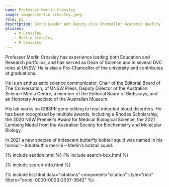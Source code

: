 ```yaml
---
name: Professor Merlin Crossley 
image: images/merlin-crossley.jpeg
role: pi
description: Group Leader and Deputy Vice Chancellor Academic Quality (UNSW Sydney)
aliases:
    - M.Crossley
    - Merlin Crossley
    - M Crossley
---
```


Professor Merlin Crossley has experience leading both Education and Research portfolios, and has served as Dean of Science and in several DVC roles at UNSW. He is also a Pro-Chancellor of the university and contributes at graduations.

He is an enthusiastic science communicator, Chair of the Editorial Board of The Conversation, of UNSW Press, Deputy Director of the Australian Science Media Centre, a member of the Editorial Board of BioEssays, and an Honorary Associate of the Australian Museum.

His lab works on CRISPR gene editing to treat inherited blood disorders. He has been recognized by multiple awards, including a Rhodes Scholarship, the 2020 NSW Premier’s Award for Medical Biological Science, the 2021 Lemberg Medal from the Australian Society for Biochemistry and Molecular Biology.

In 2021 a new species of iridescent butterfly bobtail squid was named in his honour – Iridoteuthis merlini – Merlin’s bobtail squid.

{% include section.html %}
{% include search-box.html %}

{% include search-info.html %}

{% include list.html data="citations" component="citation" style="rich" filters="orcid: 0000-0003-2057-3642" %}